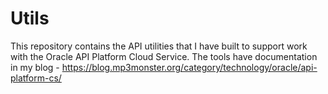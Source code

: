 # Utils
This repository contains the API utilities that I have built to support work with the Oracle API Platform Cloud Service. The tools have documentation in my blog - https://blog.mp3monster.org/category/technology/oracle/api-platform-cs/
